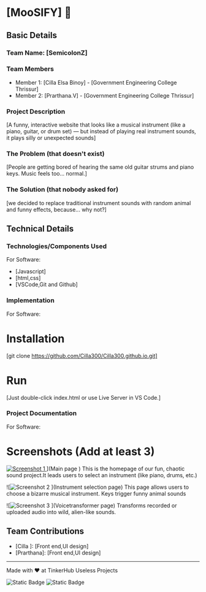 
# [MooSIFY] 🎯


## Basic Details
### Team Name: [SemicolonZ]

### Team Members

- Member 1: [Cilla Elsa Binoy] - [Government Engineering College Thrissur]
- Member 2: [Prarthana.V] - [Government Engineering College Thrissur]

### Project Description
[A funny, interactive website that looks like a musical instrument (like a piano, guitar, or drum set) — but instead of playing real instrument sounds, it plays silly or unexpected sounds]

### The Problem (that doesn't exist)
[People are getting bored of hearing the same old guitar strums and piano keys. Music feels too... normal.]

### The Solution (that nobody asked for)
[we decided to replace traditional instrument sounds with random animal and funny effects, because... why not?]

## Technical Details
### Technologies/Components Used
For Software:
- [Javascript]
- [html,css]
- [VSCode,Git and Github]


### Implementation
For Software:
# Installation
[git clone https://github.com/Cilla300/Cilla300.github.io.git]

# Run
[Just double-click index.html or use Live Server in VS Code.]

### Project Documentation
For Software:

# Screenshots (Add at least 3)
[![Screenshot 1](https://github.com/user-attachments/assets/a95dad74-14e1-4614-a325-22da3045e7f2)
]() ](Main page )
This is the homepage of our fun, chaotic sound project.It leads users to select an instrument (like piano, drums, etc.)

![![Screenshot 2](https://github.com/user-attachments/assets/a716a148-afc8-4265-95ef-6fafe6141996)
](Instrument selection page)
This page allows users to choose a bizarre musical instrument. Keys trigger funny animal sounds

![![Screenshot 3](https://github.com/user-attachments/assets/166f6035-b318-4a86-8bf8-7f6b250143ac)
](Voicetransformer page)
Transforms recorded or uploaded audio into wild, alien-like sounds.

## Team Contributions
- [Cilla ]: [Front end,UI design]
- [Prarthana]: [Front end,UI design]

---
Made with ❤️ at TinkerHub Useless Projects 

![Static Badge](https://img.shields.io/badge/TinkerHub-24?color=%23000000&link=https%3A%2F%2Fwww.tinkerhub.org%2F)
![Static Badge](https://img.shields.io/badge/UselessProjects--25-25?link=https%3A%2F%2Fwww.tinkerhub.org%2Fevents%2FQ2Q1TQKX6Q%2FUseless%2520Projects)
